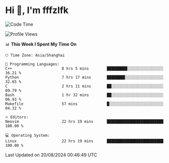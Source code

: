 # Hi 👋, I'm fffzlfk

<!--START_SECTION:waka-->
![Code Time](http://img.shields.io/badge/Code%20Time-920%20hrs%2034%20mins-blue)

![Profile Views](http://img.shields.io/badge/Profile%20Views-0-blue)

📊 **This Week I Spent My Time On** 

```text
🕑︎ Time Zone: Asia/Shanghai

💬 Programming Languages: 
C++                      8 hrs 5 mins        █████████░░░░░░░░░░░░░░░░   36.21 % 
Python                   7 hrs 17 mins       ████████░░░░░░░░░░░░░░░░░   32.65 % 
C                        2 hrs 11 mins       ██░░░░░░░░░░░░░░░░░░░░░░░   09.79 % 
Bash                     1 hr 32 mins        ██░░░░░░░░░░░░░░░░░░░░░░░   06.93 % 
Makefile                 57 mins             █░░░░░░░░░░░░░░░░░░░░░░░░   04.32 % 

🔥 Editors: 
Neovim                   22 hrs 19 mins      █████████████████████████   100.00 % 

💻 Operating System: 
Linux                    22 hrs 19 mins      █████████████████████████   100.00 % 
```


 Last Updated on 20/08/2024 00:46:49 UTC
<!--END_SECTION:waka-->
